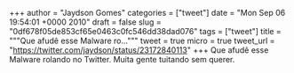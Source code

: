 
+++
author = "Jaydson Gomes"
categories = ["tweet"]
date = "Mon Sep 06 19:54:01 +0000 2010"
draft = false
slug = "0df678f05de853cf65e0463c0fc546dd38dad076"
tags = ["tweet"]
title = """Que afudê esse Malware ro..."""
tweet = true
micro = true
tweet_url = "https://twitter.com/jaydson/status/23172840113"
+++
Que afudê esse Malware rolando no Twitter. Muita gente tuitando sem querer.
